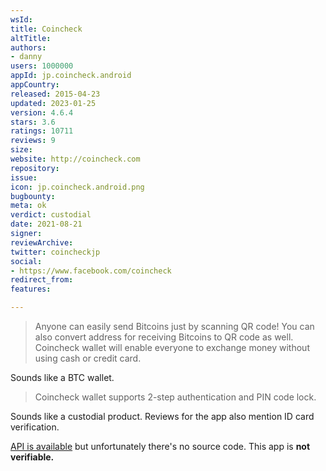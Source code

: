 ```yaml
---
wsId: 
title: Coincheck
altTitle: 
authors:
- danny
users: 1000000
appId: jp.coincheck.android
appCountry: 
released: 2015-04-23
updated: 2023-01-25
version: 4.6.4
stars: 3.6
ratings: 10711
reviews: 9
size: 
website: http://coincheck.com
repository: 
issue: 
icon: jp.coincheck.android.png
bugbounty: 
meta: ok
verdict: custodial
date: 2021-08-21
signer: 
reviewArchive: 
twitter: coincheckjp
social:
- https://www.facebook.com/coincheck
redirect_from: 
features: 

---
```


> Anyone can easily send Bitcoins just by scanning QR code! You can also convert address for receiving Bitcoins to QR code as well. Coincheck wallet will enable everyone to exchange money without using cash or credit card.

Sounds like a BTC wallet.

> Coincheck wallet supports 2-step authentication and PIN code lock.

Sounds like a custodial product. Reviews for the app also mention ID card verification.

[API is available](https://coincheck.com/documents/exchange/api) but unfortunately there's no source code. This app is **not verifiable.**

